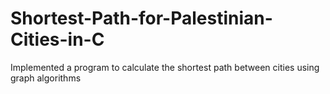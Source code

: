 # Shortest-Path-for-Palestinian-Cities-in-C
Implemented a program to calculate the shortest path between cities using graph algorithms

